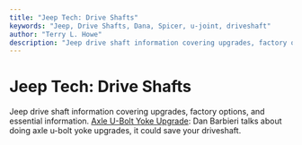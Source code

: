```yaml
---
title: "Jeep Tech: Drive Shafts"
keywords: "Jeep, Drive Shafts, Dana, Spicer, u-joint, driveshaft"
author: "Terry L. Howe"
description: "Jeep drive shaft information covering upgrades, factory options, and essential information."
---
```

# Jeep Tech: Drive Shafts

Jeep drive shaft information covering upgrades, factory options, and essential information. [Axle U-Bolt Yoke Upgrade](/axle/upgrades/aub.md): Dan Barbieri talks about doing axle u-bolt yoke upgrades, it could save your driveshaft.